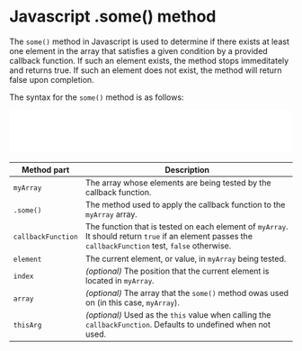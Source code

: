 # Javascript .some() method

The `some()` method in Javascript is used to determine if there exists at least one element in the array that satisfies a given condition by a provided callback function. If such an element exists, the method stops immeditately and returns true.  If such an element does not exist, the method will return false upon completion.

The syntax for the `some()` method is as follows:

![Syntax of the Javascript some method](./images/javascript-img/some-method-syntax.svg)

| Method part | Description                                                            |
| ----------- | ---------------------------------------------------------------------- |
| `myArray`   | The array whose elements are being tested by the callback function.    |
| `.some()`   | The method used to apply the callback function to the `myArray` array. |
| `callbackFunction` | The function that is tested on each element of `myArray`. It should return `true` if an element passes the `callbackFunction` test, `false` otherwise.     |
| `element`   | The current element, or value, in `myArray` being tested.              |
| `index`     | *(optional)* The position that the current element is located in `myArray`.         |
| `array`     | *(optional)* The array that the `some()` method owas used on (in this case, `myArray`).|
| `thisArg`   | *(optional)* Used as the `this` value when calling the `callbackFunction`. Defaults to undefined when not used.                                                               |


